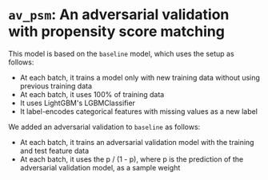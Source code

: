 # `av_psm`: An adversarial validation with propensity score matching

This model is based on the `baseline` model, which uses the setup as follows:

* At each batch, it trains a model only with new training data without using previous training data
* At each batch, it uses 100% of training data
* It uses LightGBM's LGBMClassifier
* It label-encodes categorical features with missing values as a new label

We added an adversarial validation to `baseline` as follows:

* At each batch, it trains an adversarial validation model with the training and test feature data
* At each batch, it uses the p / (1 - p), where p is the prediction of the adversarial validation model, as a sample weight
